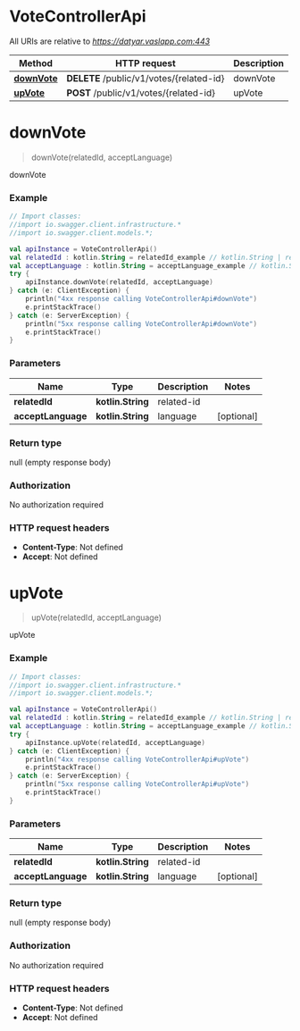 # VoteControllerApi

All URIs are relative to *https://datyar.vaslapp.com:443*

Method | HTTP request | Description
------------- | ------------- | -------------
[**downVote**](VoteControllerApi.md#downVote) | **DELETE** /public/v1/votes/{related-id} | downVote
[**upVote**](VoteControllerApi.md#upVote) | **POST** /public/v1/votes/{related-id} | upVote

<a name="downVote"></a>
# **downVote**
> downVote(relatedId, acceptLanguage)

downVote

### Example
```kotlin
// Import classes:
//import io.swagger.client.infrastructure.*
//import io.swagger.client.models.*;

val apiInstance = VoteControllerApi()
val relatedId : kotlin.String = relatedId_example // kotlin.String | related-id
val acceptLanguage : kotlin.String = acceptLanguage_example // kotlin.String | language
try {
    apiInstance.downVote(relatedId, acceptLanguage)
} catch (e: ClientException) {
    println("4xx response calling VoteControllerApi#downVote")
    e.printStackTrace()
} catch (e: ServerException) {
    println("5xx response calling VoteControllerApi#downVote")
    e.printStackTrace()
}
```

### Parameters

Name | Type | Description  | Notes
------------- | ------------- | ------------- | -------------
 **relatedId** | **kotlin.String**| related-id |
 **acceptLanguage** | **kotlin.String**| language | [optional]

### Return type

null (empty response body)

### Authorization

No authorization required

### HTTP request headers

 - **Content-Type**: Not defined
 - **Accept**: Not defined

<a name="upVote"></a>
# **upVote**
> upVote(relatedId, acceptLanguage)

upVote

### Example
```kotlin
// Import classes:
//import io.swagger.client.infrastructure.*
//import io.swagger.client.models.*;

val apiInstance = VoteControllerApi()
val relatedId : kotlin.String = relatedId_example // kotlin.String | related-id
val acceptLanguage : kotlin.String = acceptLanguage_example // kotlin.String | language
try {
    apiInstance.upVote(relatedId, acceptLanguage)
} catch (e: ClientException) {
    println("4xx response calling VoteControllerApi#upVote")
    e.printStackTrace()
} catch (e: ServerException) {
    println("5xx response calling VoteControllerApi#upVote")
    e.printStackTrace()
}
```

### Parameters

Name | Type | Description  | Notes
------------- | ------------- | ------------- | -------------
 **relatedId** | **kotlin.String**| related-id |
 **acceptLanguage** | **kotlin.String**| language | [optional]

### Return type

null (empty response body)

### Authorization

No authorization required

### HTTP request headers

 - **Content-Type**: Not defined
 - **Accept**: Not defined

